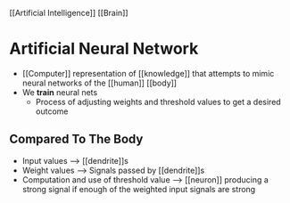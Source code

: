 [[Artificial Intelligence]] [[Brain]]

# Artificial Neural Network
- [[Computer]] representation of [[knowledge]] that attempts to mimic neural networks of the [[human]] [[body]]
- We **train** neural nets
  - Process of adjusting weights and threshold values to get a desired outcome

## Compared To The Body
- Input values --> [[dendrite]]s
- Weight values --> Signals passed by [[dendrite]]s
- Computation and use of threshold value --> [[neuron]] producing a strong signal if enough of the weighted input signals are strong


